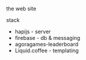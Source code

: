 the web site

stack

+ hapijs - server
+ firebase - db & messaging
+ agoragames-leaderboard
+ Liquid.coffee - templating


